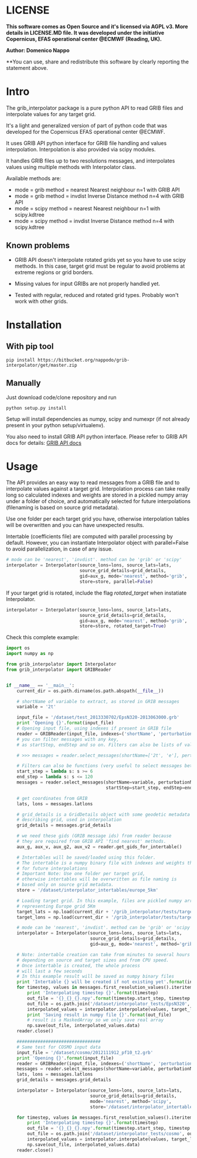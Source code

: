 LICENSE
=======

**This software comes as Open Source and it's licensed via AGPL v3. More details in LICENSE.MD file.
It was developed under the initiative Copernicus, EFAS operational center @ECMWF (Reading, UK).**

**Author: Domenico Nappo**

**You can use, share and redistribute this software by clearly reporting the statement above.


Intro
=====

The grib_interpolator package is a pure python API to read GRIB files and interpolate values for any target grid.

It's a light and generalized version of part of python code that was developed for the 
Copernicus EFAS operational center @ECMWF.

It uses GRIB API python interface for GRIB file handling and values interpolation. 
Interpolation is also provided 
via scipy modules.

It handles GRIB files up to two resolutions messages, and interpolates values using multiple methods with Interpolator class.

Available methods are:

+ mode = grib method = nearest Nearest neighbour n=1 with GRIB API
+ mode = grib method = invdist Inverse Distance method n=4 with GRIB API
+ mode = scipy method = nearest Nearest neighbour n=1 with scipy.kdtree
+ mode = scipy method = invdist Inverse Distance method n=4 with scipy.kdtree

Known problems
--------------

* GRIB API doesn't interpolate rotated grids yet so you have to use scipy methods. In this case, target grid must be regular
to avoid problems at extreme regions or grid borders.

* Missing values for input GRIBs are not properly handled yet.

* Tested with regular, reduced and rotated grid types. Probably won't work with other grids.


Installation
============

With pip tool
-------------

    pip install https://bitbucket.org/nappodo/grib-interpolator/get/master.zip
    
Manually
--------

Just download code/clone repository and run

    python setup.py install
    
Setup will install dependencies as numpy, scipy and numexpr (if not already present in your python setup/virtualenv). 

You also need to install GRIB API python interface. 
Please refer to GRIB API docs for details: [GRIB API docs](https://software.ecmwf.int/wiki/display/GRIB)

Usage
=====

The API provides an easy way to read messages from a GRIB file and to interpolate values against a target grid.
Interpolation process can take really long so calculated indexes and weights are stored 
in a pickled numpy array under a folder of choice, and automatically selected for future interpolations 
(filenaming is based on source grid metadata). 

Use one folder per each target grid you have, otherwise interpolation tables 
will be overwritten and you can have unexpected results.

Intertable (coefficients file) are computed with parallel processing by default. 
However, you can instantiate Interpolator object with parallel=False to avoid parallelization, in case of any issue.
 
```python
# mode can be 'nearest', 'invdist'. method can be 'grib' or 'scipy'
interpolator = Interpolator(source_lons=lons, source_lats=lats,
                            source_grid_details=grid_details,
                            gid=aux_g, mode='nearest', method='grib', 
                            store=store, parallel=False)
```
 

If your target grid is rotated, include the flag _rotated_target_ when instatiate Interpolator.

```python
interpolator = Interpolator(source_lons=lons, source_lats=lats,
                            source_grid_details=grid_details,
                            gid=aux_g, mode='nearest', method='grib', 
                            store=store, rotated_target=True)
```


Check this complete example:


```python
import os
import numpy as np

from grib_interpolator import Interpolator
from grib_interpolator import GRIBReader


if __name__ == '__main__':
    current_dir = os.path.dirname(os.path.abspath(__file__))

    # shortName of variable to extract, as stored in GRIB messages
    variable = '2t'

    input_file = '/dataset/test_2013330702/EpsN320-2013063000.grb'
    print 'Opening {}'.format(input_file)
    # Opening input file, using indexes if present in GRIB file
    reader = GRIBReader(input_file, indexes=('shortName', 'perturbationNumber'))
    # you can filter messages with any key,
    # as startStep, endStep and so on. Filters can also be lists of values to select

    # >>> messages = reader.select_messages(shortName=['2t', 'e'], perturbationNumber=[8, 10])

    # Filters can also be functions (very useful to select messages between a range)
    start_step = lambda s: s >= 6
    end_step = lambda s: s <= 120
    messages = reader.select_messages(shortName=variable, perturbationNumber=10,
                                      startStep=start_step, endStep=end_step)

    # get coordinates from GRIB
    lats, lons = messages.latlons

    # grid_details is a GridDetails object with some geodetic metadata
    # describing grid, used in interpolation
    grid_details = messages.grid_details

    # we need these gids (GRIB message ids) from reader because
    # they are required from GRIB API 'find nearest' methods.
    aux_g, aux_v, aux_g2, aux_v2 = reader.get_gids_for_intertable()

    # Intertables will be saved/loaded using this folder.
    # The intertable is a numpy binary file with indexes and weights that will be reused
    # for future interpolations
    # Important Note: Use one folder per target grid,
    # otherwise intertables will be overwritten as file naming is
    # based only on source grid metadata.
    store = '/dataset/interpolator_intertables/europe_5km'

    # Loading target grid. In this example, files are pickled numpy arrays
    # representing Europe grid 5Km
    target_lats = np.load(current_dir + '/grib_interpolator/tests/target_lats.npy')
    target_lons = np.load(current_dir + '/grib_interpolator/tests/target_lons.npy')

    # mode can be 'nearest', 'invdist'. method can be 'grib' or 'scipy'
    interpolator = Interpolator(source_lons=lons, source_lats=lats,
                                source_grid_details=grid_details,
                                gid=aux_g, mode='nearest', method='grib', store=store)

    # Note: intertable creation can take from minutes to several hours or days,
    # depending on source and target sizes and from CPU speed.
    # Once intertable is created, the whole process
    # will last a few seconds
    # In this example result will be saved as numpy binary files
    print 'Intertable {} will be created if not existing yet'.format(interpolator.intertable_path)
    for timestep, values in messages.first_resolution_values().iteritems():
        print 'Interpolating timestep {}'.format(timestep)
        out_file = '{}_{}_{}.npy'.format(timestep.start_step, timestep.end_step, variable)
        out_file = os.path.join('/dataset/interpolator_tests/EpsN320', out_file)
        interpolated_values = interpolator.interpolate(values, target_lons, target_lats)
        print 'Saving result in numpy file {}'.format(out_file)
        # result is a MaskedArray so we only save real array
        np.save(out_file, interpolated_values.data)
    reader.close()

    ################################
    # Same test for COSMO input data
    input_file = '/dataset/cosmo/2012111912_pf10_t2.grb'
    print 'Opening {}'.format(input_file)
    reader = GRIBReader(input_file, indexes=('shortName', 'perturbationNumber'))
    messages = reader.select_messages(shortName=variable, perturbationNumber=10)
    lats, lons = messages.latlons
    grid_details = messages.grid_details

    interpolator = Interpolator(source_lons=lons, source_lats=lats,
                                source_grid_details=grid_details,
                                mode='nearest', method='scipy',
                                store='/dataset/interpolator_intertables/cosmo')

    for timestep, values in messages.first_resolution_values().iteritems():
        print 'Interpolating timestep {}'.format(timestep)
        out_file = '{}_{}_{}.npy'.format(timestep.start_step, timestep.end_step, variable)
        out_file = os.path.join('/dataset/interpolator_tests/cosmo', out_file)
        interpolated_values = interpolator.interpolate(values, target_lons, target_lats)
        np.save(out_file, interpolated_values.data)
    reader.close()
```